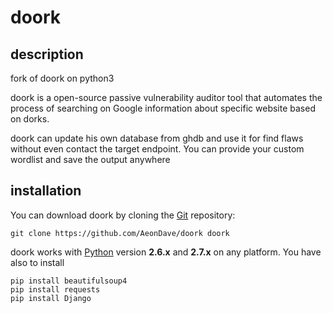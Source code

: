 # doork

description
----

fork of doork on python3

doork is a open-source passive vulnerability auditor tool that automates the process of searching on Google information about specific website based on dorks.

doork can update his own database from ghdb and use it for find flaws without even contact the target endpoint.
You can provide your custom wordlist and save the output anywhere

installation
----

You can download doork by cloning the [Git](https://github.com/AeonDave/doork) repository:

    git clone https://github.com/AeonDave/doork doork

doork works with [Python](http://www.python.org/download/) version **2.6.x** and **2.7.x** on any platform.
You have also to install 

    pip install beautifulsoup4
    pip install requests
    pip install Django
